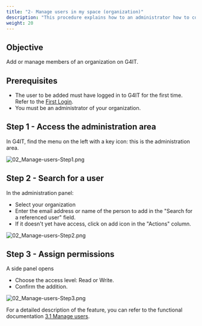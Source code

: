 ```yaml
---
title: "2- Manage users in my space (organization)"
description: "This procedure explains how to an administrator how to configure users within their organization."
weight: 20
---
```


## Objective
Add or manage members of an organization on G4IT. 

## Prerequisites
- The user to be added must have logged in to G4IT for the first time.
    Refer to the [First Login](./01_First-Login).
- You must be an administrator of your organization.


## Step 1 - Access the administration area
In G4IT, find the menu on the left with a key icon: this is the administration area.

![02_Manage-users-Step1.png](../images/02_Manage-users-Step1.png)

## Step 2 - Search for a user
In the administration panel:
- Select your organization
- Enter the email address or name of the person to add in the "Search for a referenced user" field.
- If it doesn't yet have access, click on add icon in the "Actions" column.

![02_Manage-users-Step2.png](../images/02_Manage-users-Step2.png)

## Step 3 - Assign permissions
A side panel opens
- Choose the access level: Read or Write.
- Confirm the addition.

![02_Manage-users-Step3.png](../images/02_Manage-users-Step3.png)

For a detailed description of the feature, you can refer to the functional documentation [3.1 Manage users](../../../../2-functional-documentation/use_cases/uc_administration/uc_administration_manage_users/_index.md).

